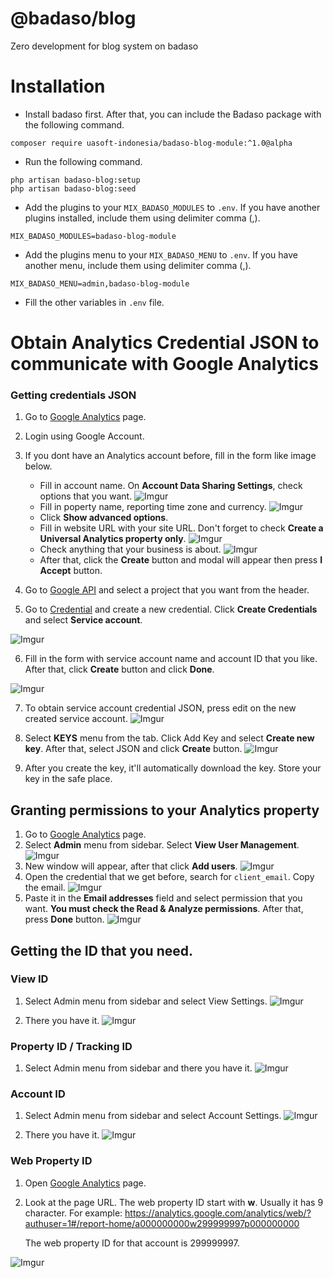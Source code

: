 # @badaso/blog
Zero development for blog system on badaso

# Installation

- Install badaso first. After that, you can include the Badaso package with the following command.

```
composer require uasoft-indonesia/badaso-blog-module:^1.0@alpha
```

- Run the following command.

```
php artisan badaso-blog:setup
php artisan badaso-blog:seed
```

- Add the plugins to your `MIX_BADASO_MODULES` to `.env`. If you have another plugins installed, include them using delimiter comma (,).

```
MIX_BADASO_MODULES=badaso-blog-module
```

- Add the plugins menu to your `MIX_BADASO_MENU` to `.env`. If you have another menu, include them using delimiter comma (,).

```
MIX_BADASO_MENU=admin,badaso-blog-module
```

- Fill the other variables in `.env` file.

# Obtain Analytics Credential JSON to communicate with Google Analytics

### Getting credentials JSON

1. Go to [Google Analytics](http://analytics.google.com/) page.
2. Login using Google Account.
3. If you dont have an Analytics account before, fill in the form like image below. 

    - Fill in account name. On **Account Data Sharing Settings**, check options that you want.
![Imgur](https://i.imgur.com/f6grepG.png)
    - Fill in poperty name, reporting time zone and currency.
![Imgur](https://i.imgur.com/tqjv2JS.png)
    - Click **Show advanced options**.
    - Fill in website URL with your site URL. Don't forget to check **Create a Universal Analytics property only**.
![Imgur](https://i.imgur.com/sBBNTQh.png)
    - Check anything that your business is about.
![Imgur](https://i.imgur.com/nEDZcGA.png)
    - After that, click the **Create** button and modal will appear then press **I Accept** button.

4. Go to [Google API](https://console.cloud.google.com/apis/dashboard) and select a project that you want from the header.
5. Go to [Credential](https://console.cloud.google.com/apis/credentials) and create a new credential. Click **Create Credentials** and select **Service account**.

![Imgur](https://i.imgur.com/nS7m6rZ.png)

6. Fill in the form with service account name and account ID that you like. After that, click **Create** button and click **Done**.

![Imgur](https://i.imgur.com/PhCaP9Z.png)

7. To obtain service account credential JSON, press edit on the new created service account.
![Imgur](https://i.imgur.com/pXbDdHy.png)

8. Select **KEYS** menu from the tab. Click Add Key and select **Create new key**. After that, select JSON and click **Create** button.
![Imgur](https://i.imgur.com/oexLid9.png)

9. After you create the key, it'll automatically download the key. Store your key in the safe place.

## Granting permissions to your Analytics property

1. Go to [Google Analytics](http://analytics.google.com/) page.
2. Select **Admin** menu from sidebar. Select **View User Management**.
![Imgur](https://i.imgur.com/PeKLoZ3.png)
3. New window will appear, after that click **Add users**.
![Imgur](https://i.imgur.com/BCVGUH4.png)
4. Open the credential that we get before, search for `client_email`. Copy the email.
![Imgur](https://i.imgur.com/A7CPWQB.png)
5. Paste it in the **Email addresses** field and select permission that you want. **You must check the Read & Analyze permissions**. After that, press **Done** button.
![Imgur](https://i.imgur.com/gzDv7sb.png)

## Getting the ID that you need.

### View ID

1. Select Admin menu from sidebar and select View Settings.
![Imgur](https://i.imgur.com/07rzLN4.png)

2. There you have it. 
![Imgur](https://i.imgur.com/hsLpo0A.png)

### Property ID / Tracking ID

1. Select Admin menu from sidebar and there you have it.
![Imgur](https://i.imgur.com/LdY7YVz.png)

### Account ID

1. Select Admin menu from sidebar and select Account Settings.
![Imgur](https://i.imgur.com/G34Uwxs.png)

2. There you have it. 
![Imgur](https://i.imgur.com/dCvEycA.png)

### Web Property ID

1. Open [Google Analytics](http://analytics.google.com/) page.
2. Look at the page URL. The web property ID start with **w**. Usually it has 9 character. For example: 
https://analytics.google.com/analytics/web/?authuser=1#/report-home/a000000000w299999997p000000000

   The web property ID for that account is 299999997.

![Imgur](https://i.imgur.com/XWimJm5.png)